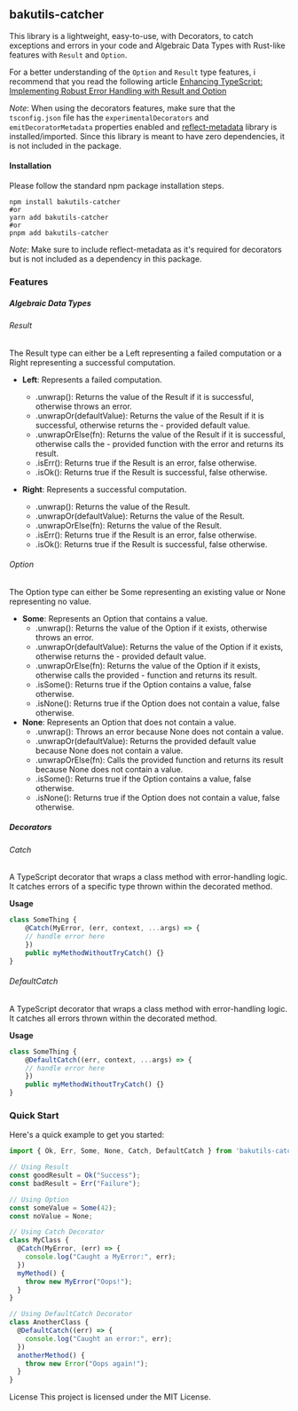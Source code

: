 ## bakutils-catcher
This library is a lightweight, easy-to-use, with Decorators, to catch exceptions and errors in your code and Algebraic Data Types with Rust-like features with `Result` and `Option`.

For a better understanding of the `Option` and `Result` type features, i recommend that you read the following article [Enhancing TypeScript: Implementing Robust Error Handling with Result and Option](https://dev.to/brunoalmeidakotesky/enhancing-typescript-implementing-robust-error-handling-with-result-and-option-o5j)

*Note*: When using the decorators features, make sure that the `tsconfig.json` file has the `experimentalDecorators` and `emitDecoratorMetadata` properties enabled and [reflect-metadata]() library is installed/imported. Since this library is meant to have zero dependencies, it is not included in the package.

#### Installation
Please follow the standard npm package installation steps.
```shell
npm install bakutils-catcher
#or
yarn add bakutils-catcher
#or
pnpm add bakutils-catcher
```

*Note*: Make sure to include reflect-metadata as it's required for decorators but is not included as a dependency in this package.

### Features

##### Algebraic Data Types
###### Result
The Result type can either be a Left representing a failed computation or a Right representing a successful computation.

- **Left**: Represents a failed computation.
    - .unwrap(): Returns the value of the Result if it is successful, otherwise throws an error.
    - .unwrapOr(defaultValue): Returns the value of the Result if it is successful, otherwise returns the - provided default value.
    - .unwrapOrElse(fn): Returns the value of the Result if it is successful, otherwise calls the - provided function with the error and returns its result.
    - .isErr(): Returns true if the Result is an error, false otherwise.
    - .isOk(): Returns true if the Result is successful, false otherwise.

- **Right**: Represents a successful computation.
    - .unwrap(): Returns the value of the Result.
    - .unwrapOr(defaultValue): Returns the value of the Result.
    - .unwrapOrElse(fn): Returns the value of the Result.
    - .isErr(): Returns true if the Result is an error, false otherwise.
    - .isOk(): Returns true if the Result is successful, false otherwise.

###### Option
The Option type can either be Some representing an existing value or None representing no value.

- **Some**: Represents an Option that contains a value.
    - .unwrap(): Returns the value of the Option if it exists, otherwise throws an error.
    - .unwrapOr(defaultValue): Returns the value of the Option if it exists, otherwise returns the - provided default value.
    - .unwrapOrElse(fn): Returns the value of the Option if it exists, otherwise calls the provided - function and returns its result.
    - .isSome(): Returns true if the Option contains a value, false otherwise.
    - .isNone(): Returns true if the Option does not contain a value, false otherwise.
- **None**: Represents an Option that does not contain a value.
    - .unwrap(): Throws an error because None does not contain a value.
    - .unwrapOr(defaultValue): Returns the provided default value because None does not contain a value.
    - .unwrapOrElse(fn): Calls the provided function and returns its result because None does not contain a value.
    - .isSome(): Returns true if the Option contains a value, false otherwise.
    - .isNone(): Returns true if the Option does not contain a value, false otherwise.

##### Decorators
###### Catch
A TypeScript decorator that wraps a class method with error-handling logic. It catches errors of a specific type thrown within the decorated method.

**Usage**

```ts
class SomeThing {
    @Catch(MyError, (err, context, ...args) => {
    // handle error here
    })
    public myMethodWithoutTryCatch() {}
}
```

###### DefaultCatch
A TypeScript decorator that wraps a class method with error-handling logic. It catches all errors thrown within the decorated method.

**Usage**

```ts
class SomeThing {
    @DefaultCatch((err, context, ...args) => {
    // handle error here
    })
    public myMethodWithoutTryCatch() {}
}
```

### Quick Start
Here's a quick example to get you started:

```ts
import { Ok, Err, Some, None, Catch, DefaultCatch } from 'bakutils-catcher';

// Using Result
const goodResult = Ok("Success");
const badResult = Err("Failure");

// Using Option
const someValue = Some(42);
const noValue = None;

// Using Catch Decorator
class MyClass {
  @Catch(MyError, (err) => {
    console.log("Caught a MyError:", err);
  })
  myMethod() {
    throw new MyError("Oops!");
  }
}

// Using DefaultCatch Decorator
class AnotherClass {
  @DefaultCatch((err) => {
    console.log("Caught an error:", err);
  })
  anotherMethod() {
    throw new Error("Oops again!");
  }
}
```

License
This project is licensed under the MIT License.